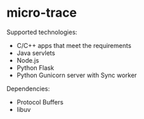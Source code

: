 # micro-trace

Supported technologies:
* C/C++ apps that meet the requirements
* Java servlets
* Node.js
* Python Flask
* Python Gunicorn server with Sync worker

Dependencies:
* Protocol Buffers
* libuv
